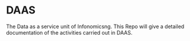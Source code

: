 # DAAS
The Data as a service unit of Infonomicsng.
This Repo will give a detailed documentation of the activities carried out in DAAS.
